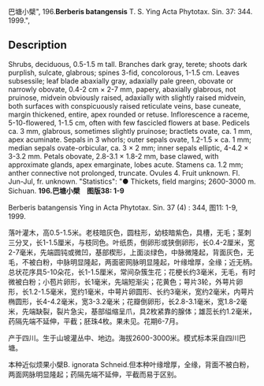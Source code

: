 巴塘小檗",
196.**Berberis batangensis** T. S. Ying Acta Phytotax. Sin. 37: 344. 1999.",

## Description
Shrubs, deciduous, 0.5-1.5 m tall. Branches dark gray, terete; shoots dark purplish, sulcate, glabrous; spines 3-fid, concolorous, 1-1.5 cm. Leaves subsessile; leaf blade abaxially gray, adaxially pale green, obovate or narrowly obovate, 0.4-2 cm × 2-7 mm, papery, abaxially glabrous, not pruinose, midvein obviously raised, adaxially with slightly raised midvein, both surfaces with conspicuously raised reticulate veins, base cuneate, margin thickened, entire, apex rounded or retuse. Inflorescence a raceme, 5-10-flowered, 1-1.5 cm, often with few fascicled flowers at base. Pedicels ca. 3 mm, glabrous, sometimes slightly pruinose; bractlets ovate, ca. 1 mm, apex acuminate. Sepals in 3 whorls; outer sepals ovate, 1.2-1.5 × ca. 1 mm; median sepals ovate-orbicular, ca. 3 × 2 mm; inner sepals elliptic, 4-4.2 × 3-3.2 mm. Petals obovate, 2.8-3.1 × 1.8-2 mm, base clawed, with approximate glands, apex emarginate, lobes acute. Stamens ca. 1.2 mm; anther connective not prolonged, truncate. Ovules 4. Fruit unknown. Fl. Jun-Jul, fr. unknown.
  "Statistics": "● Thickets, field margins; 2600-3000 m. Sichuan.
**196.巴塘小檗　图版38: 1-9**

Berberis batangensis Ying in Acta Phytotax. Sin. 37 (4) : 344, 图11: 1-9, 1999.

落叶灌木，高0.5-1.5米。老枝暗灰色，圆柱形，幼枝暗紫色，具槽，无毛；茎刺三分叉，长1-1.5厘米，与枝同色。叶纸质，倒卵形或狭倒卵形，长0.4-2厘米，宽2-7毫米，先端圆钝或微凹，基部楔形，上面淡绿色，中脉微隆起，背面灰色，无毛，不被白粉，中脉明显隆起，两面密网脉明显隆起，叶缘增厚，全缘；近无柄。总状花序具5-10朵花，长1-1.5厘米，常间杂簇生花；花梗长约3毫米，无毛，有时微被白粉；小苞片卵形，长1毫米，先端短渐尖；花黄色；萼片3轮，外萼片卵形，长1.2-1.5毫米，宽约1毫米，中萼片卵圆形、长约3毫米，宽约2毫米，内萼片椭圆形，长4-4.2毫米，宽3-3.2毫米；花瓣倒卵形，长2.8-3.1毫米，宽1.8-2毫米，先端缺裂，裂片急尖，基部缢缩呈爪，具2枚紧靠的腺体；雄蕊长约1.2毫米，药隔先端不延伸，平截；胚珠4枚。果未见。花期6-7月。

产于四川。生于山坡灌丛中、地边。海拔2600-3000米。模式标本采自四川巴塘。

本种近似烦果小檗B. ignorata Schneid.但本种叶缘增厚，全缘，背面不被白粉，两面网脉明显隆起；药隔先端不延伸，平截而易于区别。
